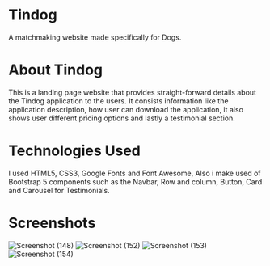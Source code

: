# Tindog
A matchmaking website made specifically for Dogs.

# About Tindog
This is a landing page website that provides straight-forward details about the Tindog application to the users. 
It consists information like the application description, how user can download the application, it also shows user different pricing options and lastly a testimonial section.

# Technologies Used
I used HTML5, CSS3, Google Fonts and Font Awesome, Also i make used of Bootstrap 5 components such as the Navbar, Row and column, Button, Card and Carousel for Testimonials.

# Screenshots
![Screenshot (148)](https://github.com/Peculiars/Tindog/assets/103338367/1b3810bd-3b54-47af-b12f-e2d604f51e74)
![Screenshot (152)](https://github.com/Peculiars/Tindog/assets/103338367/de4fa42a-2e3b-404b-a640-16d57468a552)
![Screenshot (153)](https://github.com/Peculiars/Tindog/assets/103338367/69ca5e6e-77d9-4144-99f4-d4e26653af5d)
![Screenshot (154)](https://github.com/Peculiars/Tindog/assets/103338367/50dd71b1-6302-474f-941a-bcb54a927fa5)






